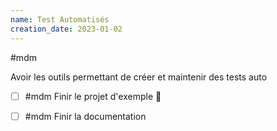 ```yaml
---
name: Test Automatisés
creation_date: 2023-01-02
---
```


#mdm

Avoir les outils permettant de créer et maintenir des tests auto

- [ ] #mdm Finir le projet d'exemple 🔼 
- [ ] #mdm Finir la documentation


